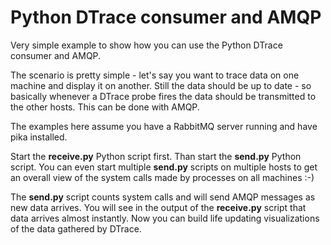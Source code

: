 Python DTrace consumer and AMQP
===============================

Very simple example to show how you can use the Python DTrace consumer and AMQP.

The scenario is pretty simple - let's say you want to trace data on one machine
and display it on another. Still the data should be up to date - so basically
whenever a DTrace probe fires the data should be transmitted to the other
hosts. This can be done with AMQP.

The examples here assume you have a RabbitMQ server running and have pika
installed.

Start the **receive.py** Python script first. Than start the **send.py** Python
script. You can even start multiple **send.py** scripts on multiple hosts to get
an overall view of the system calls made by processes on all machines :-)

The **send.py** script counts system calls and will send AMQP messages as new
data arrives. You will see in the output of the **receive.py** script that data
arrives almost instantly. Now you can build life updating visualizations of the
data gathered by DTrace.
